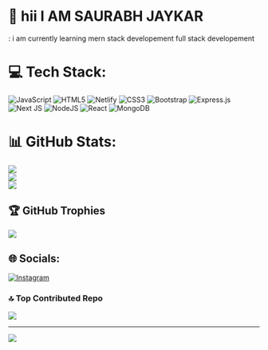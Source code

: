 # 💫 hii I AM SAURABH JAYKAR
:
i am currently learning mern stack developement full stack developement<br>

# 💻 Tech Stack:
![JavaScript](https://img.shields.io/badge/javascript-%23323330.svg?style=for-the-badge&logo=javascript&logoColor=%23F7DF1E) ![HTML5](https://img.shields.io/badge/html5-%23E34F26.svg?style=for-the-badge&logo=html5&logoColor=white) ![Netlify](https://img.shields.io/badge/netlify-%23000000.svg?style=for-the-badge&logo=netlify&logoColor=#00C7B7) ![CSS3](https://img.shields.io/badge/css3-%231572B6.svg?style=for-the-badge&logo=css3&logoColor=white) ![Bootstrap](https://img.shields.io/badge/bootstrap-%23563D7C.svg?style=for-the-badge&logo=bootstrap&logoColor=white) ![Express.js](https://img.shields.io/badge/express.js-%23404d59.svg?style=for-the-badge&logo=express&logoColor=%2361DAFB) ![Next JS](https://img.shields.io/badge/Next-black?style=for-the-badge&logo=next.js&logoColor=white) ![NodeJS](https://img.shields.io/badge/node.js-6DA55F?style=for-the-badge&logo=node.js&logoColor=white) ![React](https://img.shields.io/badge/react-%2320232a.svg?style=for-the-badge&logo=react&logoColor=%2361DAFB) ![MongoDB](https://img.shields.io/badge/MongoDB-%234ea94b.svg?style=for-the-badge&logo=mongodb&logoColor=white) <br>
# 📊 GitHub Stats:
![](https://github-readme-stats.vercel.app/api?username=saurabhjaykar1603&theme=default&hide_border=false&include_all_commits=true&count_private=false)<br/>
![](https://github-readme-streak-stats.herokuapp.com/?user=saurabhjaykar1603&theme=default&hide_border=false)<br/>
![](https://github-readme-stats.vercel.app/api/top-langs/?username=saurabhjaykar1603&theme=default&hide_border=false&include_all_commits=true&count_private=false&layout=compact) <br>

## 🏆 GitHub Trophies
![](https://github-profile-trophy.vercel.app/?username=saurabhjaykar1603&theme=juicyfresh&no-frame=false&no-bg=false&margin-w=4)

## 🌐 Socials:
[![Instagram](https://img.shields.io/badge/Instagram-%23E4405F.svg?logo=Instagram&logoColor=white)](https://instagram.com/https://www.instagram.com/saurabh.sj2.o/) 

### 🔝 Top Contributed Repo
![](https://github-contributor-stats.vercel.app/api?username=saurabhjaykar1603&limit=5&theme=oldie&combine_all_yearly_contributions=true)

---
[![](https://visitcount.itsvg.in/api?id=saurabhjaykar1603&icon=0&color=1)](https://visitcount.itsvg.in)

<!-- Proudly created with GPRM ( https://gprm.itsvg.in ) -->
